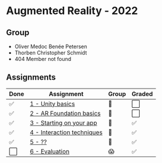 # Augmented Reality - 2022

## Group
* Oliver Medoc Benée Petersen
* Thorben Christopher Schmidt
* 404 Member not found

<!-- [TODO: cool image of group members - only if you like] -->

## Assignments
<!-- Change ⬜ to ✅ when you have completed the assignment -->

| Done | Assignment                          | Group      | Graded   |
|------|-------------------------------------|------------|----------|
| ✅ | [1 - Unity basics](Assignments/assignment_1.md)    |    👥   | ⬜️ |
| ✅ | [2 - AR Foundation basics](Assignments/assignment_2.md)    |    👥   | ⬜️ | 
| ✅ | [3 - Starting on your app](Assignments/assignment_3.md)    |    👥   | ✅   |
| ✅ | [4 - Interaction techniques](Assignments/assignment_4.md) |    👥   |  ✅  |
| ✅ | [5 - ??](Assignments/assignment_5.md)    |    👥   |  ✅  | 
| ⬜️ | [6 - Evaluation](Assignments/assignment_6.md) | 😱 |  ✅  |
